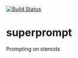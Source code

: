 [![Build Status](https://travis-ci.org/ddorn/superprompt.svg?branch=v1.2.0)](https://travis-ci.org/ddorn/superprompt)

# superprompt

Prompting on steroids
